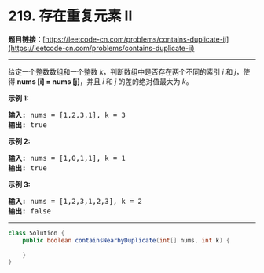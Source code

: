 # 219. 存在重复元素 II

**题目链接：**[https://leetcode-cn.com/problems/contains-duplicate-ii](https://leetcode-cn.com/problems/contains-duplicate-ii)

---

<div class="content__1Y2H">
 <div class="notranslate">
  <p>给定一个整数数组和一个整数&nbsp;<em>k</em>，判断数组中是否存在两个不同的索引<em>&nbsp;i</em>&nbsp;和<em>&nbsp;j</em>，使得&nbsp;<strong>nums [i] = nums [j]</strong>，并且 <em>i</em> 和 <em>j</em>&nbsp;的差的绝对值最大为 <em>k</em>。</p> 
  <p><strong>示例&nbsp;1:</strong></p> 
  <pre class="language-text"><strong>输入:</strong> nums = [1,2,3,1], k<em> </em>= 3
<strong>输出:</strong> true</pre> 
  <p><strong>示例 2:</strong></p> 
  <pre class="language-text"><strong>输入: </strong>nums = [1,0,1,1], k<em> </em>=<em> </em>1
<strong>输出:</strong> true</pre> 
  <p><strong>示例 3:</strong></p> 
  <pre class="language-text"><strong>输入: </strong>nums = [1,2,3,1,2,3], k<em> </em>=<em> </em>2
<strong>输出:</strong> false</pre> 
 </div>
</div>

---

```java
class Solution {
    public boolean containsNearbyDuplicate(int[] nums, int k) {
        
    }
}
```